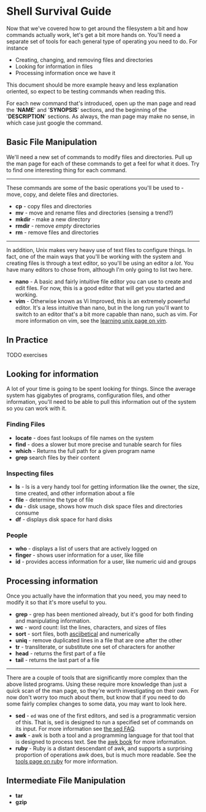 Shell Survival Guide
====================

Now that we've covered how to get around the filesystem a bit and how commands
actually work, let's get a bit more hands on. You'll need a separate set of
tools for each general type of operating you need to do. For instance

  - Creating, changing, and removing files and directories
  - Looking for information in files
  - Processing information once we have it

This document should be more example heavy and less explanation oriented, so
expect to be testing commands when reading this.

For each new command that's introduced, open up the man page and read the
'**NAME**' and '**SYNOPSIS**' sections, and the beginning of the
'**DESCRIPTION**' sections.  As always, the man page may make no sense, in
which case just google the command.

Basic File Manipulation
-----------------------

We'll need a new set of commands to modify files and directories. Pull up the
man page for each of these commands to get a feel for what it does. Try to find
one interesting thing for each command.

- - -

These commands are some of the basic operations you'll be used to - move, copy,
and delete files and directories.

  * **cp** - copy files and directories
  * **mv** - move and rename files and directories (sensing a trend?)
  * **mkdir** - make a new directory
  * **rmdir** - remove *empty* directories
  * **rm** - remove files and directories

- - -

In addition, Unix makes very heavy use of text files to configure things. In
fact, one of the main ways that you'll be working with the system and creating
files is through a text editor, so you'll be using an editor a *lot*. You have
many editors to chose from, although I'm only going to list two here.

  * **nano** - A basic and fairly intuitive file editor you can use to create
    and edit files. For now, this is a good editor that will get you started and
    working.
  * **vim** - Otherwise known as Vi Improved, this is an extremely powerful
    editor. It's a less intuitive than nano, but in the long run you'll want to
    switch to an editor that's a bit more capable than nano, such as vim. For more
    information on vim, see the [learning unix page on vim](../../tools/vim/).

In Practice
-----------

TODO exercises

Looking for information
-----------------------

A lot of your time is going to be spent looking for things. Since the average
system has gigabytes of programs, configuration files, and other information,
you'll need to be able to pull this information out of the system so you can
work with it.

### Finding Files

  * **locate** - does fast lookups of file names on the system
  * **find** - does a slower but more precise and tunable search for files
  * **which** - Returns the full path for a given program name
  * **grep** search files by their content

### Inspecting files

  * **ls** - ls is a very handy tool for getting information like the owner,
    the size, time created, and other information about a file
  * **file** - determine the type of file
  * **du** - disk usage, shows how much disk space files and directories consume
  * **df** - displays disk space for hard disks

### People

  * **who** - displays a list of users that are actively logged on
  * **finger** - shows user information for a user, like fille
  * **id** - provides access information for a user, like numeric uid and groups

Processing information
----------------------

Once you actually have the information that you need, you may need to modify it
so that it's more useful to you.

  * **grep** - grep has been mentioned already, but it's good for both finding
    and manipulating information.
  * **wc** - word count: list the lines, characters, and sizes of files
  * **sort** - sort files, both [asciibetical][asciibetical] and numerically
  * **uniq** - remove duplicated lines in a file that are one after the other
  * **tr** - transliterate, or substitute one set of characters for another
  * **head** - returns the first part of a file
  * **tail** - returns the last part of a file

[asciibetical]: http://www.pcmag.com/encyclopedia_term/0,2542,t=ASCIIbetical&i=38025,00.asp "PC Magazine - ASCIIbetical order"

- - -

There are a couple of tools that are significantly more complex than the above
listed programs. Using these require more knowledge than just a quick scan of
the man page, so they're worth investigating on their own. For now don't worry
too much about them, but know that if you need to do some fairly complex changes
to some data, you may want to look here.

  * **sed** - `ed` was one of the first editors, and sed is a programmatic
    version of this. That is, sed is designed to run a specified set of commands
    on its input. For more information see [the sed FAQ][sed].
  * **awk** - awk is both a tool and a programming language for that tool that
    is designed to process text. See the [awk book][awk] for more information.
  * **ruby** - Ruby is a distant descendant of awk, and supports a surprising
    proportion of operations awk does, but is much more readable. See the [tools
    page on ruby][ruby] for more information.

[sed]: http://sed.sourceforge.net/sedfaq.html "The sed FAQ"
[awk]: http://en.wikibooks.org/wiki/AWK "Wikibooks - awk"
[ruby]: ../../tools/ruby/ "Learning Unix: Ruby"

Intermediate File Manipulation
------------------------------

  * **tar**
  * **gzip**
